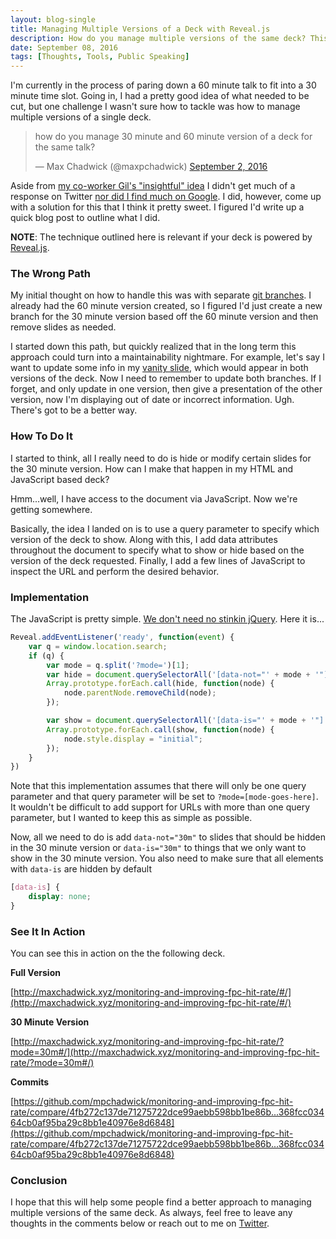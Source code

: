 ```yaml
---
layout: blog-single
title: Managing Multiple Versions of a Deck with Reveal.js
description: How do you manage multiple versions of the same deck? This guide outlines a simple approach the will eliminate the need to update content twice.
date: September 08, 2016
tags: [Thoughts, Tools, Public Speaking]
---
```


I'm currently in the process of paring down a 60 minute talk to fit into a 30 minute time slot. Going in, I had a pretty good idea of what needed to be cut, but one challenge I wasn't sure how to tackle was how to manage multiple versions of a single deck.

<blockquote class="twitter-tweet" data-lang="en"><p lang="en" dir="ltr">how do you manage 30 minute and 60 minute version of a deck for the same talk?</p>&mdash; Max Chadwick (@maxpchadwick) <a href="https://twitter.com/maxpchadwick/status/771746555552563201">September 2, 2016</a></blockquote>
<script async src="//platform.twitter.com/widgets.js" charset="utf-8"></script>

Aside from [my co-worker Gil's "insightful" idea](https://twitter.com/Intradox/status/772271225376804865) I didn't get much of a response on Twitter [nor did I find much on Google](https://www.google.com/#q=reveal+js+multiple+versions). I did, however, come up with a solution for this that I think it pretty sweet. I figured I'd write up a quick blog post to outline what I did.

 <!-- excerpt_separator -->

<div class="tout tout--secondary">
<p><strong>NOTE</strong>: The technique outlined here is relevant if your deck is powered by <a href="https://github.com/hakimel/reveal.js/">Reveal.js</a>.</p>
</div>
 
### The Wrong Path
 
My initial thought on how to handle this was with separate [git branches](https://git-scm.com/book/en/v2/Git-Branching-Branches-in-a-Nutshell). I already had the 60 minute version created, so I figured I'd just create a new branch for the 30 minute version based off the 60 minute version and then remove slides as needed.

I started down this path, but quickly realized that in the long term this approach could turn into a maintainability nightmare. For example, let's say I want to update some info in my [vanity slide](https://blog.calevans.com/2016/08/16/regarding-vanity-slides/), which would appear in both versions of the deck. Now I need to remember to update both branches. If I forget, and only update in one version, then give a presentation of the other version, now I'm displaying out of date or incorrect information. Ugh. There's got to be a better way.
 
### How To Do It

I started to think, all I really need to do is hide or modify certain slides for the 30 minute version. How can I make that happen in my HTML and JavaScript based deck?

Hmm...well, I have access to the document via JavaScript. Now we're getting somewhere.

Basically, the idea I landed on is to use a query parameter to specify which version of the deck to show. Along with this, I add data attributes throughout the document to specify what to show or hide based on the version of the deck requested. Finally, I add a few lines of JavaScript to inspect the URL and perform the desired behavior.

### Implementation

The JavaScript is pretty simple. [We don't need no stinkin jQuery](http://youmightnotneedjquery.com/). Here it is...

```js
Reveal.addEventListener('ready', function(event) {
    var q = window.location.search;
    if (q) {
        var mode = q.split('?mode=')[1];
        var hide = document.querySelectorAll('[data-not="' + mode + '"]');
        Array.prototype.forEach.call(hide, function(node) {
            node.parentNode.removeChild(node);
        });

        var show = document.querySelectorAll('[data-is="' + mode + '"]');
        Array.prototype.forEach.call(show, function(node) {
            node.style.display = "initial";
        });
    }
})
```

Note that this implementation assumes that there will only be one query parameter and that query parameter will be set to `?mode=[mode-goes-here]`. It wouldn't be difficult to add support for URLs with more than one query parameter, but I wanted to keep this as simple as possible.

Now, all we need to do is add `data-not="30m"` to slides that should be hidden in the 30 minute version or `data-is="30m"` to things that we only want to show in the 30 minute version. You also need to make sure that all elements with `data-is` are hidden by default

```css
[data-is] {
    display: none;
}
```

### See It In Action

You can see this in action on the the following deck.

**Full Version**

[http://maxchadwick.xyz/monitoring-and-improving-fpc-hit-rate/#/](http://maxchadwick.xyz/monitoring-and-improving-fpc-hit-rate/#/)

**30 Minute Version**

[http://maxchadwick.xyz/monitoring-and-improving-fpc-hit-rate/?mode=30m#/](http://maxchadwick.xyz/monitoring-and-improving-fpc-hit-rate/?mode=30m#/)

**Commits**

[https://github.com/mpchadwick/monitoring-and-improving-fpc-hit-rate/compare/4fb272c137de71275722dce99aebb598bb1be86b...368fcc03464cb0af95ba29c8bb1e40976e8d6848](https://github.com/mpchadwick/monitoring-and-improving-fpc-hit-rate/compare/4fb272c137de71275722dce99aebb598bb1be86b...368fcc03464cb0af95ba29c8bb1e40976e8d6848)


### Conclusion

I hope that this will help some people find a better approach to managing multiple versions of the same deck. As always, feel free to leave any thoughts in the comments below or reach out to me on [Twitter](http://twitter.com/maxpchadwick).
